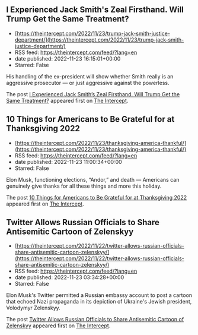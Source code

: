 ## I Experienced Jack Smith's Zeal Firsthand. Will Trump Get the Same Treatment?
 - [https://theintercept.com/2022/11/23/trump-jack-smith-justice-department/](https://theintercept.com/2022/11/23/trump-jack-smith-justice-department/)
 - RSS feed: https://theintercept.com/feed/?lang=en
 - date published: 2022-11-23 16:15:01+00:00
 - Starred: False

<p>His handling of the ex-president will show whether Smith really is an aggressive prosecutor — or just aggressive against the powerless.</p>
<p>The post <a href="https://theintercept.com/2022/11/23/trump-jack-smith-justice-department/" rel="nofollow">I Experienced Jack Smith&#8217;s Zeal Firsthand. Will Trump Get the Same Treatment?</a> appeared first on <a href="https://theintercept.com" rel="nofollow">The Intercept</a>.</p>

## 10 Things for Americans to Be Grateful for at Thanksgiving 2022
 - [https://theintercept.com/2022/11/23/thanksgiving-america-thankful/](https://theintercept.com/2022/11/23/thanksgiving-america-thankful/)
 - RSS feed: https://theintercept.com/feed/?lang=en
 - date published: 2022-11-23 11:00:34+00:00
 - Starred: False

<p>Elon Musk, functioning elections, “Andor,” and death — Americans can genuinely give thanks for all these things and more this holiday.</p>
<p>The post <a href="https://theintercept.com/2022/11/23/thanksgiving-america-thankful/" rel="nofollow">10 Things for Americans to Be Grateful for at Thanksgiving 2022</a> appeared first on <a href="https://theintercept.com" rel="nofollow">The Intercept</a>.</p>

## Twitter Allows Russian Officials to Share Antisemitic Cartoon of Zelenskyy
 - [https://theintercept.com/2022/11/22/twitter-allows-russian-officials-share-antisemitic-cartoon-zelenskyy/](https://theintercept.com/2022/11/22/twitter-allows-russian-officials-share-antisemitic-cartoon-zelenskyy/)
 - RSS feed: https://theintercept.com/feed/?lang=en
 - date published: 2022-11-23 03:34:28+00:00
 - Starred: False

<p>Elon Musk's Twitter permitted a Russian embassy account to post a cartoon that echoed Nazi propaganda in its depiction of Ukraine's Jewish president, Volodymyr Zelenskyy.</p>
<p>The post <a href="https://theintercept.com/2022/11/22/twitter-allows-russian-officials-share-antisemitic-cartoon-zelenskyy/" rel="nofollow">Twitter Allows Russian Officials to Share Antisemitic Cartoon of Zelenskyy</a> appeared first on <a href="https://theintercept.com" rel="nofollow">The Intercept</a>.</p>
